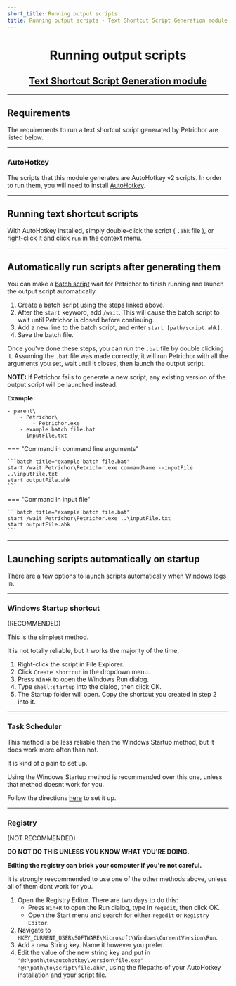 ```yaml
---
short_title: Running output scripts
title: Running output scripts - Text Shortcut Script Generation module
---
```


<h1 align="center">Running output scripts</h1>
<h2 align="center"><a href="./index.html">Text Shortcut Script Generation module</a></h2>


---
## Requirements

The requirements to run a text shortcut script generated by Petrichor are listed below.


---
### AutoHotkey

The scripts that this module generates are AutoHotkey v2 scripts. In order to run them, you will need to install [AutoHotkey](https://www.autohotkey.com).


---
## Running text shortcut scripts

With AutoHotkey installed, simply double-click the script ( `.ahk` file ), or right-click it and click `run` in the context menu.

---
## Automatically run scripts after generating them

You can make a [batch script](../../getting-started/command-usage.md/#running-petrichor-via-batch-file) wait for Petrichor to finish running and launch the output script automatically.

1. Create a batch script using the steps linked above.
2. After the `start` keyword, add `/wait`. This will cause the batch script to wait until Petrichor is closed before continuing.
3. Add a new line to the batch script, and enter `start [path/script.ahk]`.
4. Save the batch file.

Once you've done these steps, you can run the `.bat` file by double clicking it. Assuming the `.bat` file was made correctly, it will run Petrichor with all the arguments you set, wait until it closes, then launch the output script.

**NOTE:** If Petrichor fails to generate a new script, any existing version of the output script will be launched instead.

**Example:**

``` title="Folder contents"
- parent\
	- Petrichor\
		- Petrichor.exe
	- example batch file.bat
	- inputFile.txt
```
=== "Command in command line arguments"

	```batch title="example batch file.bat"
	start /wait Petrichor\Petrichor.exe commandName --inputFile ..\inputFile.txt
	start outputFile.ahk
	```

=== "Command in input file"

	```batch title="example batch file.bat"
	start /wait Petrichor\Petrichor.exe ..\inputFile.txt
	start outputFile.ahk
	```

---
## Launching scripts automatically on startup

There are a few options to launch scripts automatically when Windows logs in.

---
### Windows Startup shortcut

(RECOMMENDED)

This is the simplest method.

It is not totally reliable, but it works the majority of the time.

1. Right-click the script in File Explorer.
2. Click `Create shortcut` in the dropdown menu.
3. Press `Win+R` to open the Windows Run dialog.
4. Type `shell:startup` into the dialog, then click OK.
5. The Startup folder will open. Copy the shortcut you created in step 2 into it.

---
### Task Scheduler

This method is be less reliable than the Windows Startup method, but it does work more often than not.

It is kind of a pain to set up.

Using the Windows Startup method is recommended over this one, unless that method doesnt work for you.

Follow the directions [here](https://windowsloop.com/run-autohotkey-script-at-windows-startup/) to set it up.

---
### Registry

(NOT RECOMMENDED)

**DO NOT DO THIS UNLESS YOU KNOW WHAT YOU'RE DOING.**

**Editing the registry can brick your computer if you're not careful.**

It is strongly reecommended to use one of the other methods above, unless all of them dont work for you.

1. Open the Registry Editor. There are two days to do this:
    - Press `Win+R` to open the Run dialog, type in `regedit`, then click OK.
    - Open the Start menu and search for either `regedit` or `Registry Editor`.
2. Navigate to `HKEY_CURRENT_USER\SOFTWARE\Microsoft\Windows\CurrentVersion\Run`.
3. Add a new String key. Name it however you prefer.
4. Edit the value of the new string key and put in `"@:\path\to\autohotkey\version\file.exe" "@:\path\to\script\file.ahk"`, using the filepaths of your AutoHotkey installation and your script file.
